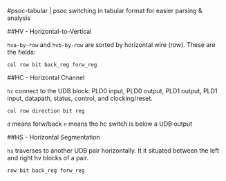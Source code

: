 #psoc-tabular | psoc switching in tabular format for easier parsing & analysis

##HV - Horizontal-to-Vertical

`hva-by-row` and `hvb-by-row` are sorted by horizontal wire (row). These are the fields:

    col row bit back_reg forw_reg

##HC - Horizontal Channel

`hc` connect to the UDB block: PLD0 input, PLD0 output, PLD1 output, PLD1 input, datapath, status, control, and clocking/reset.

    col row direction bit reg

`d` means forw/back
`n` means the hc switch is below a UDB output

##HS - Horizontal Segmentation

`hs` traverses to another UDB pair horizontally. It it situated between the left and right hv blocks of a pair.

    row bit back_reg forw_reg

